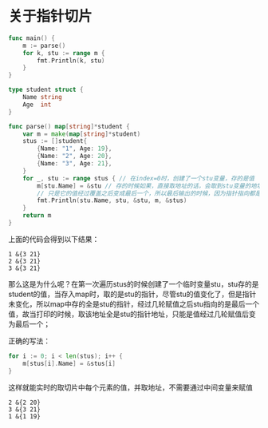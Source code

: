 # 关于指针切片

```go
func main() {
	m := parse()
	for k, stu := range m {
		fmt.Println(k, stu)
	}
}

type student struct {
	Name string
	Age  int
}

func parse() map[string]*student {
	var m = make(map[string]*student)
	stus := []student{
		{Name: "1", Age: 19},
		{Name: "2", Age: 20},
		{Name: "3", Age: 21},
	}
	for _, stu := range stus { // 在index=0时，创建了一个stu变量，存的是值
		m[stu.Name] = &stu // 存的时候如果，直接取地址的话，会取到stu变量的地址，
		// 只是它的值经过覆盖之后变成最后一个，所以最后输出的时候，因为指针指向都是stu的指针
		fmt.Println(stu.Name, stu, &stu, m, &stus)
	}
	return m
}
```
上面的代码会得到以下结果：
```
1 &{3 21}
2 &{3 21}
3 &{3 21}
```
那么这是为什么呢？在第一次遍历stus的时候创建了一个临时变量stu，stu存的是student的值，当存入map时，取的是stu的指针，尽管stu的值变化了，但是指针未变化，所以map中存的全是stu的指针，经过几轮赋值之后stu指向的是最后一个值，故当打印的时候，取该地址全是stu的指针地址，只能是值经过几轮赋值后变为最后一个；

正确的写法：
```go
for i := 0; i < len(stus); i++ {
    m[stus[i].Name] = &stus[i]
}
```
这样就能实时的取切片中每个元素的值，并取地址，不需要通过中间变量来赋值
```
2 &{2 20}
3 &{3 21}
1 &{1 19}
```
